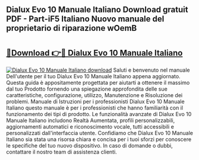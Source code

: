 ## Dialux Evo 10 Manuale Italiano Download gratuit PDF - Part-iF5 Italiano Nuovo manuale del proprietario di riparazione wOemB

# <h2><a href="http://dfekp4.blite.top/?on=Dialux+Evo+10+Manuale+Italiano">🔗Download 👉🔴 Dialux Evo 10 Manuale Italiano</a></h2>

[![Dialux Evo 10 Manuale Italiano download](https://i.imgur.com/lujVjoI.png)](http://dfekp4.blite.top/?on=Dialux+Evo+10+Manuale+Italiano)
Saluti e benvenuto nel manuale Dell'utente per il tuo Dialux Evo 10 Manuale Italiano appena aggiornato. Questa guida è appositamente progettata per aiutarti a ottenere il massimo dal tuo Prodotto fornendo una spiegazione approfondita delle sue caratteristiche, configurazione, utilizzo, Manutenzione e Risoluzione dei problemi. Manuale di Istruzioni per i professionisti Dialux Evo 10 Manuale Italiano questo manuale è per i professionisti che hanno familiarità con il funzionamento dei tipi di prodotto. Le funzionalità avanzate di Dialux Evo 10 Manuale Italiano includono Realtà Aumentata, profili personalizzabili, aggiornamenti automatici e riconoscimento vocale, tutti accessibili e personalizzati dall'interfaccia utente. Confidiamo che Dialux Evo 10 Manuale Italiano sia stata una risorsa chiara e concisa per i tuoi sforzi per conoscere le specifiche del tuo nuovo dispositivo. In caso di domande o dubbi, contattare il nostro team di assistenza clienti.
